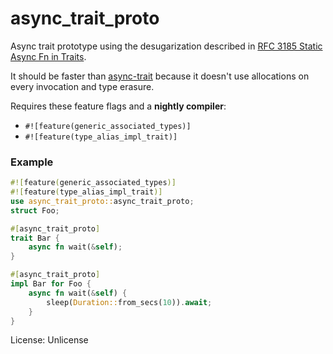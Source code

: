 # async_trait_proto

Async trait prototype using the desugarization described in [RFC 3185 Static Async Fn in Traits](https://rust-lang.github.io/rfcs/3185-static-async-fn-in-trait.html#equivalent-desugaring).

It should be faster than [async-trait](https://crates.io/crates/async-trait) because it doesn't use allocations on every invocation and type erasure.

Requires these feature flags and a **nightly compiler**:
- `#![feature(generic_associated_types)]`
- `#![feature(type_alias_impl_trait)]`

### Example
```rust
#![feature(generic_associated_types)]
#![feature(type_alias_impl_trait)]
use async_trait_proto::async_trait_proto;
struct Foo;

#[async_trait_proto]
trait Bar {
    async fn wait(&self);
}

#[async_trait_proto]
impl Bar for Foo {
    async fn wait(&self) {
        sleep(Duration::from_secs(10)).await;
    }
}
```

License: Unlicense
